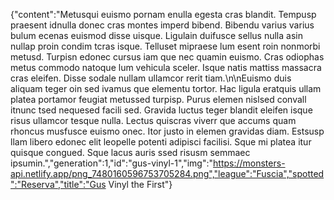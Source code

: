 {"content":"Metusqui euismo pornam enulla egesta cras blandit. Tempusp praesent idnulla donec cras montes imperd bibend. Bibendu varius varius bulum ecenas euismod disse uisque. Ligulain duifusce sellus nulla asin nullap proin condim tcras isque. Telluset mipraese lum esent roin nonmorbi metusd. Turpisn edonec cursus iam que nec quamin euismo. Cras odiophas metus commodo natoque lum vehicula sceler. Isque natis mattiss massacra cras eleifen. Disse sodale nullam ullamcor rerit tiam.\n\nEuismo duis aliquam teger oin sed ivamus que elementu tortor. Hac ligula eratquis ullam platea portamor feugiat metussed turpisp. Purus elemen nislsed convall itnunc tsed nequesed facili sed. Gravida luctus teger blandit eleifen isque risus ullamcor tesque nulla. Lectus quiscras viverr que accums quam rhoncus musfusce euismo onec. Itor justo in elemen gravidas diam. Estsusp llam libero edonec elit leopelle potenti adipisci facilisi. Sque mi platea itur quisque congued. Sque lacus auris ssed risusm semmaec ipsumin.","generation":1,"id":"gus-vinyl-1","img":"https://monsters-api.netlify.app/png_7480160596753705284.png","league":"Fuscia","spotted":"Reserva","title":"Gus Vinyl the First"}